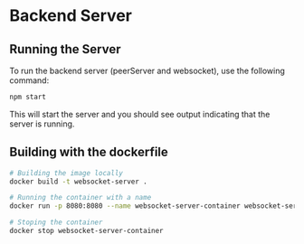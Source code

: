 # Backend Server

## Running the Server

To run the backend server (peerServer and websocket), use the following command:

```sh
npm start
```

This will start the server and you should see output indicating that the server is running.

## Building with the dockerfile

```bash
# Building the image locally
docker build -t websocket-server .

# Running the container with a name
docker run -p 8080:8080 --name websocket-server-container websocket-server

# Stoping the container
docker stop websocket-server-container
```